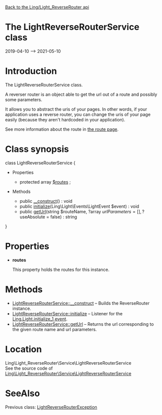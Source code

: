 [Back to the Ling/Light_ReverseRouter api](https://github.com/lingtalfi/Light_ReverseRouter/blob/master/doc/api/Ling/Light_ReverseRouter.md)



The LightReverseRouterService class
================
2019-04-10 --> 2021-05-10






Introduction
============

The LightReverseRouterService class.

A reverser router is an object able to get the url out of a route and possibly some parameters.

It allows you to abstract the uris of your pages.
In other words, if your application uses a reverse router, you can change the uris of your
page easily (because they aren't hardcoded in your application).




See more information about the route in [the route page](https://github.com/lingtalfi/Light/blob/master/doc/pages/route.md).



Class synopsis
==============


class <span class="pl-k">LightReverseRouterService</span>  {

- Properties
    - protected array [$routes](#property-routes) ;

- Methods
    - public [__construct](https://github.com/lingtalfi/Light_ReverseRouter/blob/master/doc/api/Ling/Light_ReverseRouter/Service/LightReverseRouterService/__construct.md)() : void
    - public [initialize](https://github.com/lingtalfi/Light_ReverseRouter/blob/master/doc/api/Ling/Light_ReverseRouter/Service/LightReverseRouterService/initialize.md)(Ling\Light\Events\LightEvent $event) : void
    - public [getUrl](https://github.com/lingtalfi/Light_ReverseRouter/blob/master/doc/api/Ling/Light_ReverseRouter/Service/LightReverseRouterService/getUrl.md)(string $routeName, ?array $urlParameters = [], ?$useAbsolute = false) : string

}




Properties
=============

- <span id="property-routes"><b>routes</b></span>

    This property holds the routes for this instance.
    
    



Methods
==============

- [LightReverseRouterService::__construct](https://github.com/lingtalfi/Light_ReverseRouter/blob/master/doc/api/Ling/Light_ReverseRouter/Service/LightReverseRouterService/__construct.md) &ndash; Builds the ReverseRouter instance.
- [LightReverseRouterService::initialize](https://github.com/lingtalfi/Light_ReverseRouter/blob/master/doc/api/Ling/Light_ReverseRouter/Service/LightReverseRouterService/initialize.md) &ndash; Listener for the [Ling.Light.initialize_1 event](https://github.com/lingtalfi/Light/blob/master/personal/mydoc/pages/events.md).
- [LightReverseRouterService::getUrl](https://github.com/lingtalfi/Light_ReverseRouter/blob/master/doc/api/Ling/Light_ReverseRouter/Service/LightReverseRouterService/getUrl.md) &ndash; Returns the url corresponding to the given route name and url parameters.





Location
=============
Ling\Light_ReverseRouter\Service\LightReverseRouterService<br>
See the source code of [Ling\Light_ReverseRouter\Service\LightReverseRouterService](https://github.com/lingtalfi/Light_ReverseRouter/blob/master/Service/LightReverseRouterService.php)



SeeAlso
==============
Previous class: [LightReverseRouterException](https://github.com/lingtalfi/Light_ReverseRouter/blob/master/doc/api/Ling/Light_ReverseRouter/Exception/LightReverseRouterException.md)<br>
